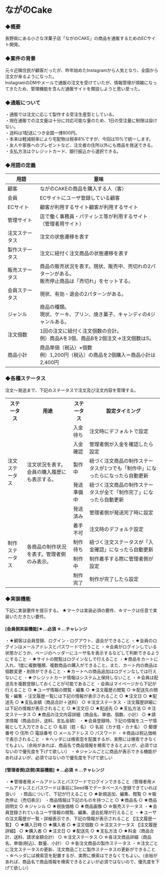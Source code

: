 # ながのCake

### ◆概要
長野県にある小さな洋菓子店「ながのCAKE」の商品を通販するためのECサイト開発。

### ◆案件の背景
元々近隣住民が顧客だったが、昨年始めたInstagramから人気となり、全国から注文が来るようになった。  
InstagramのDMやメールで通販の注文を受けていたが、情報管理が煩雑になってきたため、管理機能を含んだ通販サイトを開設しようと思い至った。

### ◆通販について
・通販では注文に応じて製作する受注生産型としている。  
・現在通販での注文量は十分に対応可能な量のため、1日の受注量に制限は設けない。  
・送料は1配送につき全国一律800円。  
・本来は軽減税率により宅配物は税率8%ですが、今回は10%で統一します。  
・友人や家族へのプレゼントなど、注文者の住所以外にも商品を発送できる。  
・支払方法はクレジットカード、銀行振込から選択できる。  

### ◆用語の定義

|  用語  |  意味 |
| ---- | ---- |
|  顧客  |  ながのCAKEの商品を購入する人（客）  |
|  会員  |  ECサイトにユーザ登録している顧客  |
|  ECサイト  |  顧客が利用するサイト顧客が利用するサイト  |
|  管理サイト  |  店で働く事務員・パティシエ等が利用するサイト（管理者用サイト）  |
|  注文ステータス  |  注文の状態遷移を表す  |
|  製作ステータス  |  注文に紐付く注文商品の状態遷移を表す  |
|  販売ステータス  |  商品の販売状況を表す。現状、販売中、売切れの2パターンがある。<br>販売停止商品は「売切れ」をセットする。  |
|  会員ステータス  |  現状、有効・退会の2パターンがある。  |
|  ジャンル  |  商品の種類。<br>現状、ケーキ、プリン、焼き菓子、キャンディの4ジャンルある。  |
|  注文個数  |  1回の注文に紐付く注文個数の合計。<br>例）商品Aを3個、商品Bを2個注文→注文個数は5。  |
|  商品小計  |  商品単価（税込）×個数<br>例）1,200円（税込）の商品を2個購入＝商品小計は2,400円  |

### ◆各種ステータス

注文〜発送まで、下記のステータスで注文及び注文内容を管理する。

<table>
  <tr>
    <th>ステータス</th>
    <th>用途</th>
    <th>ステータス</th>
    <th>設定タイミング</th>
  </tr>
  <tr>
    <td rowspan=5>注文ステータス</td>
    <td rowspan=5>注文状況を表す。会員の購入履歴にも表示する。</td>
    <td>入金待ち</td>
    <td>注文時にデフォルトで設定</td>
  </tr>
  <tr>
    <td>入金確認</td>
    <td>管理者側が入金を確認したら設定</td>
  </tr>
  <tr>
    <td>製作中</td>
    <td>紐づく注文商品の制作ステータスが1つでも「制作中」になったらになったら自動更新</td>
  </tr>
  <tr>
    <td>発送準備中</td>
    <td>紐づく注文商品の制作ステータスが全て「制作完了」になったら自動更新</td>
  </tr>
  <tr>
    <td>発送済み</td>
    <td>管理者側が発送完了時に設定</td>
  </tr>
  <tr>
    <td rowspan=4>制作ステータス</td>
    <td rowspan=4>各商品の制作状況を表す。管理者側のみ表示。</td>
    <td>着手不可</td>
    <td>注文時のデフォルテ設定</td>
  </tr>
  <tr>
    <td>制作待ち</td>
    <td>紐づく注文ステータスが「入金確認」になったら自動更新</td>
  </tr>
  <tr>
    <td>制作中</td>
    <td>制作着手する際に管理者側が設定</td>
  </tr>
  <tr>
    <td>制作完了</td>
    <td>制作が完了したら設定</td>
  </tr>
</table>

### ◆実装機能
下記に実装要件を提示する。
★マークは実装必須の要件、☆マークは任意で実装いただきたい要件。

#### [会員側実装機能]★...必須 ☆...チャレンジ
・★顧客は会員登録、ログイン・ログアウト、退会ができること
・★会員のログインはメールアドレスとパスワードで行うこと
・☆会員がログインしている状態かどうか、ページのヘッダーにユーザ名を表示するなどして判断できるようにすること
・★サイトの閲覧はログインなしで行えること
・★商品をカートに入れ、1度に複数種類、複数商品の購入ができること。また、カート内の商品は個数変更・削除ができること
・★カートへの商品追加はログインなしでは行えないこと
・★クレジットカード情報はシステム上保持しないこと
・☆会員は配送先を複数登録しておくことが可能であること
・会員はマイページから下記が行えること
    ○ ★ユーザ情報の閲覧・編集
    ○ ★注文履歴の閲覧
    ○ ☆配送先の閲覧・編集
・注文履歴一覧には下記の情報が表示されること
    ○ ★注文日
    ○ ★配送先
    ○ ★支払金額（商品合計＋送料）
    ○ ☆注文ステータス
・注文履歴詳細には下記の情報が表示されること
    ○ ★注文日
    ○ ★配送先
    ○ ★支払方法
    ○ ☆注文ステータス
    ○ ★商品の注文内容詳細（商品名、単価、個数、小計）
    ○ ★請求情報（商品合計、送料、支払金額）
・★会員登録時、下記の情報をユーザ情報として入力できること
    ○ 名前（姓・名）
    ○ 名前（カナ姓・カナ名）
    ○ 郵便番号
    ○ 住所
    ○ 電話番号
    ○ メールアドレス
    ○ パスワード
・☆商品は税込価格で表示されること
・☆ヘッダには検索窓を配置するが、実際には検索できなくてもよい。（余裕があれば、商品名で商品情報を検索できるとよいが、必須ではないので優先度を下げて欲しい）
・☆ジャンルごとに商品が表示できる機能があればよいが、必須ではないので優先度を下げて欲しい

#### [管理者側(店側)実装機能] ★...必須 ☆...チャレンジ
・★管理者用メールアドレスとパスワードでログインできること（管理者用メールアドレスとパスワードは事前にSeed等でデータベースへ登録できていれば良い）
・商品について、下記が行えること
    ○ ★新規追加、編集、閲覧
    ○ ☆販売停止（売切表示）
・商品情報は下記のものを持つこと
    ○ ★商品名
    ○ ★商品説明文
    ○ ☆ジャンル
    ○ ★税抜価格
    ○ ★商品画像
    ○ ☆販売ステータス
・★会員登録されているユーザ情報の閲覧、編集、退会処理が行えること
・★ユーザの注文履歴が一覧・詳細表示でき、下記の情報が表示されること
  【注文履歴一覧】
    ○ ★購入日時
    ○ ★購入者
    ○ ★注文個数
    ○ ☆注文ステータス
  【注文履歴詳細】
    ○ ★購入者
    ○ ★注文日
    ○ ★配送先
    ○ ★支払方法
    ○ ★料金（商品合計、送料、請求金額合計）
    ○ ☆注文ステータス
    ○ ☆各注文商品詳細（商品名、単価(税込)、数量、小計）
    ○ ☆各注文商品の製作ステータス
・☆注文ごとに注文ステータスの更新、注文商品ごとに製作ステータスの更新ができること
・☆ヘッダには検索窓を配置するが、実際に検索はできなくてもよい。（余裕があれば、商品名で商品情報を検索できるとよいが必須ではないので、優先度を下げて欲しい）

